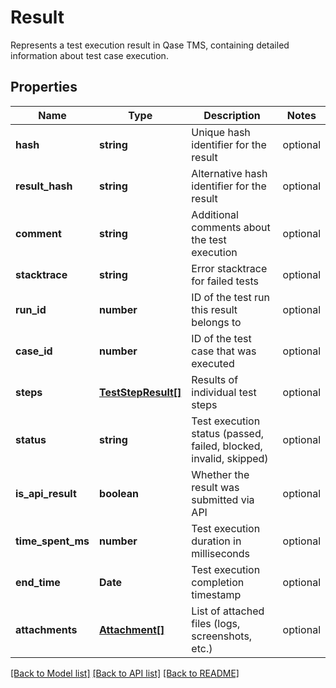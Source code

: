 # Result

Represents a test execution result in Qase TMS, containing detailed information about test case execution.

## Properties

Name | Type | Description | Notes
------------ | ------------- | ------------- | -------------
**hash** | **string** | Unique hash identifier for the result | optional
**result_hash** | **string** | Alternative hash identifier for the result | optional
**comment** | **string** | Additional comments about the test execution | optional
**stacktrace** | **string** | Error stacktrace for failed tests | optional
**run_id** | **number** | ID of the test run this result belongs to | optional
**case_id** | **number** | ID of the test case that was executed | optional
**steps** | [**TestStepResult[]**](TestStepResult.md) | Results of individual test steps | optional
**status** | **string** | Test execution status (passed, failed, blocked, invalid, skipped) | optional
**is_api_result** | **boolean** | Whether the result was submitted via API | optional
**time_spent_ms** | **number** | Test execution duration in milliseconds | optional
**end_time** | **Date** | Test execution completion timestamp | optional
**attachments** | [**Attachment[]**](Attachment.md) | List of attached files (logs, screenshots, etc.) | optional

[[Back to Model list]](../README.md#documentation-for-models) [[Back to API list]](../README.md#documentation-for-api-endpoints) [[Back to README]](../README.md)
